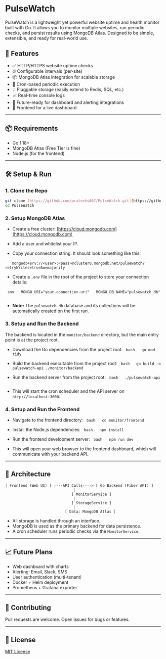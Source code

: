 # PulseWatch

PulseWatch is a lightweight yet powerful website uptime and health monitor built with Go. It allows you to monitor multiple websites, run periodic checks, and persist results using MongoDB Atlas. Designed to be simple, extensible, and ready for real-world use.

## 🚀 Features

* ✅ HTTP/HTTPS website uptime checks
* ⏰ Configurable intervals (per-site)
* 📦 MongoDB Atlas integration for scalable storage
* 🔄 Cron-based periodic execution
* 💡 Pluggable storage (easily extend to Redis, SQL, etc.)
* 📈 Real-time console logs
* 🧰 Future-ready for dashboard and alerting integrations
* 📁 Frontend for a live dashboard

---

## 📦 Requirements

* Go 1.18+
* MongoDB Atlas (Free Tier is fine)
* Node.js (for the frontend)

---

## 🛠️ Setup & Run

### 1. Clone the Repo

```bash
git clone [https://github.com/prateeks007/PulseWatch.git](https://github.com/prateeks007/PulseWatch.git)
cd PulseWatch
````

### 2\. Setup MongoDB Atlas

  * Create a free cluster: [https://cloud.mongodb.com](https://cloud.mongodb.com)

  * Add a user and whitelist your IP.

  * Copy your connection string. It should look something like this:

  `  mongodb+srv://<user>:<pass>@cluster0.mongodb.net/pulsewatch?retryWrites=true&w=majority  `

  * Create a `.env` file in the root of the project to store your connection details:

  ` env   MONGO_URI="your-connection-uri"   MONGO_DB_NAME="pulsewatch_db"    `

  * **Note:** The `pulsewatch_db` database and its collections will be automatically created on the first run.

### 3\. Setup and Run the Backend

The backend is located in the `monitor/backend` directory, but the main entry point is at the project root.

  * Download the Go dependencies from the project root:
      ` bash   go mod tidy    `

  * Build the backend executable from the project root:
      ` bash   go build -o pulsewatch-api ./monitor/backend    `

  * Run the backend server from the project root:
      ` bash   ./pulsewatch-api    `

  * This will start the cron scheduler and the API server on `http://localhost:3000`.

### 4\. Setup and Run the Frontend

  * Navigate to the frontend directory:
      ` bash   cd monitor/frontend    `

  * Install the Node.js dependencies:
      ` bash   npm install    `

  * Run the frontend development server:
      ` bash   npm run dev    `

  * This will open your web browser to the frontend dashboard, which will communicate with your backend API.

-----

## 🧩 Architecture

```
[ Frontend (Web UI) ] ----API Calls----> [ Go Backend (Fiber API) ]
                               |
                              [ MonitorService ]
                               |
                              [ StorageService ]
                               |
                           [ Data: MongoDB Atlas ]
```

  * All storage is handled through an interface.
  * MongoDB is used as the primary backend for data persistence.
  * A cron scheduler runs periodic checks via the `MonitorService`.

-----

## 📈 Future Plans

  * Web dashboard with charts
  * Alerting: Email, Slack, SMS
  * User authentication (multi-tenant)
  * Docker + Helm deployment
  * Prometheus + Grafana exporter

-----

## 🤝 Contributing

Pull requests are welcome. Open issues for bugs or features.

-----

## 📜 License

[MIT License](https://www.google.com/search?q=LICENSE)

```
